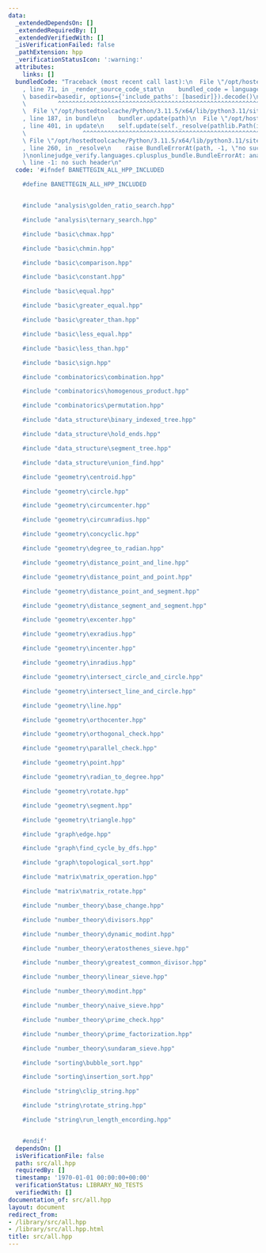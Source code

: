```yaml
---
data:
  _extendedDependsOn: []
  _extendedRequiredBy: []
  _extendedVerifiedWith: []
  _isVerificationFailed: false
  _pathExtension: hpp
  _verificationStatusIcon: ':warning:'
  attributes:
    links: []
  bundledCode: "Traceback (most recent call last):\n  File \"/opt/hostedtoolcache/Python/3.11.5/x64/lib/python3.11/site-packages/onlinejudge_verify/documentation/build.py\"\
    , line 71, in _render_source_code_stat\n    bundled_code = language.bundle(stat.path,\
    \ basedir=basedir, options={'include_paths': [basedir]}).decode()\n          \
    \         ^^^^^^^^^^^^^^^^^^^^^^^^^^^^^^^^^^^^^^^^^^^^^^^^^^^^^^^^^^^^^^^^^^^^^^^^^^^^^^^^^\n\
    \  File \"/opt/hostedtoolcache/Python/3.11.5/x64/lib/python3.11/site-packages/onlinejudge_verify/languages/cplusplus.py\"\
    , line 187, in bundle\n    bundler.update(path)\n  File \"/opt/hostedtoolcache/Python/3.11.5/x64/lib/python3.11/site-packages/onlinejudge_verify/languages/cplusplus_bundle.py\"\
    , line 401, in update\n    self.update(self._resolve(pathlib.Path(included), included_from=path))\n\
    \                ^^^^^^^^^^^^^^^^^^^^^^^^^^^^^^^^^^^^^^^^^^^^^^^^^^^^^^^^^\n \
    \ File \"/opt/hostedtoolcache/Python/3.11.5/x64/lib/python3.11/site-packages/onlinejudge_verify/languages/cplusplus_bundle.py\"\
    , line 260, in _resolve\n    raise BundleErrorAt(path, -1, \"no such header\"\
    )\nonlinejudge_verify.languages.cplusplus_bundle.BundleErrorAt: analysis\\golden_ratio_search.hpp:\
    \ line -1: no such header\n"
  code: '#ifndef BANETTEGIN_ALL_HPP_INCLUDED

    #define BANETTEGIN_ALL_HPP_INCLUDED


    #include "analysis\golden_ratio_search.hpp"

    #include "analysis\ternary_search.hpp"

    #include "basic\chmax.hpp"

    #include "basic\chmin.hpp"

    #include "basic\comparison.hpp"

    #include "basic\constant.hpp"

    #include "basic\equal.hpp"

    #include "basic\greater_equal.hpp"

    #include "basic\greater_than.hpp"

    #include "basic\less_equal.hpp"

    #include "basic\less_than.hpp"

    #include "basic\sign.hpp"

    #include "combinatorics\combination.hpp"

    #include "combinatorics\homogenous_product.hpp"

    #include "combinatorics\permutation.hpp"

    #include "data_structure\binary_indexed_tree.hpp"

    #include "data_structure\hold_ends.hpp"

    #include "data_structure\segment_tree.hpp"

    #include "data_structure\union_find.hpp"

    #include "geometry\centroid.hpp"

    #include "geometry\circle.hpp"

    #include "geometry\circumcenter.hpp"

    #include "geometry\circumradius.hpp"

    #include "geometry\concyclic.hpp"

    #include "geometry\degree_to_radian.hpp"

    #include "geometry\distance_point_and_line.hpp"

    #include "geometry\distance_point_and_point.hpp"

    #include "geometry\distance_point_and_segment.hpp"

    #include "geometry\distance_segment_and_segment.hpp"

    #include "geometry\excenter.hpp"

    #include "geometry\exradius.hpp"

    #include "geometry\incenter.hpp"

    #include "geometry\inradius.hpp"

    #include "geometry\intersect_circle_and_circle.hpp"

    #include "geometry\intersect_line_and_circle.hpp"

    #include "geometry\line.hpp"

    #include "geometry\orthocenter.hpp"

    #include "geometry\orthogonal_check.hpp"

    #include "geometry\parallel_check.hpp"

    #include "geometry\point.hpp"

    #include "geometry\radian_to_degree.hpp"

    #include "geometry\rotate.hpp"

    #include "geometry\segment.hpp"

    #include "geometry\triangle.hpp"

    #include "graph\edge.hpp"

    #include "graph\find_cycle_by_dfs.hpp"

    #include "graph\topological_sort.hpp"

    #include "matrix\matrix_operation.hpp"

    #include "matrix\matrix_rotate.hpp"

    #include "number_theory\base_change.hpp"

    #include "number_theory\divisors.hpp"

    #include "number_theory\dynamic_modint.hpp"

    #include "number_theory\eratosthenes_sieve.hpp"

    #include "number_theory\greatest_common_divisor.hpp"

    #include "number_theory\linear_sieve.hpp"

    #include "number_theory\modint.hpp"

    #include "number_theory\naive_sieve.hpp"

    #include "number_theory\prime_check.hpp"

    #include "number_theory\prime_factorization.hpp"

    #include "number_theory\sundaram_sieve.hpp"

    #include "sorting\bubble_sort.hpp"

    #include "sorting\insertion_sort.hpp"

    #include "string\clip_string.hpp"

    #include "string\rotate_string.hpp"

    #include "string\run_length_encording.hpp"


    #endif'
  dependsOn: []
  isVerificationFile: false
  path: src/all.hpp
  requiredBy: []
  timestamp: '1970-01-01 00:00:00+00:00'
  verificationStatus: LIBRARY_NO_TESTS
  verifiedWith: []
documentation_of: src/all.hpp
layout: document
redirect_from:
- /library/src/all.hpp
- /library/src/all.hpp.html
title: src/all.hpp
---
```

